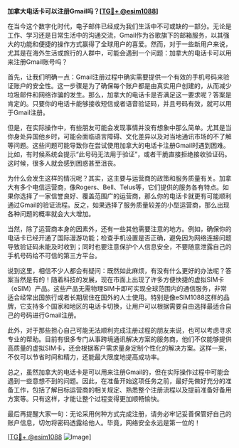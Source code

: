 **加拿大电话卡可以注册Gmail吗？[[TG💪+ @esim1088](https://t.me/s/esim1088)]**

在当今这个数字化时代，电子邮件已经成为我们生活中不可或缺的一部分。无论是工作、学习还是日常生活中的沟通交流，Gmail作为谷歌旗下的邮箱服务，以其强大的功能和便捷的操作方式赢得了全球用户的喜爱。然而，对于一些新用户来说，尤其是在海外生活或旅行的人群中，可能会遇到一个问题：加拿大的电话卡可以用来注册Gmail账号吗？

首先，让我们明确一点：Gmail注册过程中确实需要提供一个有效的手机号码来验证账户的安全性。这一步骤是为了确保每个账户都是由真实用户创建的，从而减少垃圾邮件和网络诈骗的发生。那么，加拿大的电话卡是否满足这一要求呢？答案是肯定的。只要你的电话卡能够接收短信或者语音验证码，并且号码有效，就可以用于Gmail注册。

但是，在实际操作中，有些朋友可能会发现事情并没有想象中那么简单。尤其是当你身处异国他乡时，可能会面临语言障碍、文化差异以及对当地通讯市场的不了解等问题。这些问题可能导致你在尝试使用加拿大的电话卡注册Gmail时遇到困难。比如，有时候系统会提示“此号码无法用于验证”，或者干脆直接拒绝接收验证码。这时候，很多人就会感到困惑甚至沮丧。

为什么会发生这样的情况呢？其实，这主要与运营商的政策和服务质量有关。加拿大有多个电信运营商，像Rogers、Bell、Telus等，它们提供的服务各有特点。如果你选择了一家信誉良好、覆盖范围广的运营商，那么你的电话卡就更有可能顺利通过Gmail的验证流程。反之，如果选择了服务质量较差的小型运营商，那么出现各种问题的概率就会大大增加。

当然，除了运营商本身的因素外，还有一些其他需要注意的地方。例如，确保你的电话卡已经开通了国际漫游功能；检查手机设置是否正确，避免因为网络连接问题导致验证码未能及时收到；同时也要注意保护个人信息安全，不要随意泄露自己的手机号码给不可信的第三方平台。

说到这里，相信不少人都会有疑问：既然如此麻烦，有没有什么更好的办法呢？答案当然是有的！随着科技的发展，现在市面上出现了许多方便快捷的虚拟SIM卡（eSIM）产品。这些产品无需物理SIM卡即可实现全球范围内的通信服务，非常适合经常出国旅行或者长期居住在国外的人士使用。特别是像eSIM1088这样的品牌，它支持多个国家和地区的电话卡切换，让用户可以根据需要自由选择最适合自己的号码进行Gmail注册。

此外，对于那些担心自己可能无法顺利完成注册过程的朋友来说，也可以考虑寻求专业的帮助。目前有很多专门从事跨境通讯解决方案的服务商，他们不仅能够提供高质量的虚拟SIM卡，还会根据客户需求量身定制个性化的解决方案。这样一来，不仅可以节省时间和精力，还能最大限度地提高成功率。

总之，虽然加拿大的电话卡是可以用来注册Gmail的，但在实际操作过程中可能会遇到一些意想不到的问题。因此，在准备开始这项任务之前，最好先做好充分的准备工作，包括了解目标运营商的相关规定、熟悉整个注册流程以及提前准备好备用方案等。只有这样，才能让整个过程变得更加顺畅愉快。

最后再提醒大家一句：无论采用何种方式完成注册，请务必牢记妥善保管好自己的账户信息，切勿将密码透露给他人。毕竟，网络安全永远是第一位的！

[[TG💪+ @esim1088](https://t.me/s/esim1088) ![Image](https://i.postimg.cc/4NQfJmqS/Snipaste-2025-05-13-00-14-12.png)]